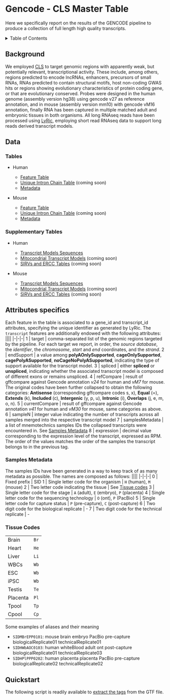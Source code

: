 # Gencode - CLS Master Table
Here we specifically report on the results of the GENCODE pipeline to produce a collection of full length high quality transcripts. 

<!-- TABLE OF CONTENTS -->
<details>
  <summary>Table of Contents</summary>
  <ul>
    <li><a href="#background">Background</a></li>
    <li><a href="#data">Data</a>
      <ul>
        <li><a href="#tables">Tables</a></li>
        <li><a href="#supplementary-data">Supplementary Data</a></li>
      </ul>
    </li>
    <li><a href="#attributes-specifics">Attributes specifics</a>
      <ul>
        <li><a href="#samples-metadata">Samples Metadata</a></li>
        <li><a href="#tissue-codes">Tissue Codes</a></li>
      </ul>
    </li>
    <li><a href="#quickstart">Quickstart</a></il>
  </ul>
</details>

## Background
We employed [CLS](https://link.springer.com/protocol/10.1007/978-1-0716-1158-6_9) to target genomic regions with apparently weak, but potentially relevant, transcriptional activity. These include, among others, regions predicted to encode lncRNAs, enhancers, precursors of small RNAs, RNAs predicted to contain structural motifs, host non-coding GWAS hits or regions showing evolutionary characteristics of protein coding gene, or that are evolutionary conserved. Probes were designed in the human genome (assembly version hg38) using gencode v27 as reference annotation, and in mouse (assembly version mm10) with gencode vM16 annotation, finally RNA has been captured in multiple matched adult and embryonic tissues in both organisms. All long RNAseq reads have been processed using [LyRic](https://github.com/guigolab/LyRic), employing short read RNAseq data to support long reads derived transcript models.

## Data
### Tables

- Human
  - [Feature Table](https://github.com/guigolab/gencode-cls-master-table/releases/download/GencodeCLS_v1.0/Hv3_masterTable.gtf.gz)
  - [Unique Intron Chain Table]() (coming soon)
  - [Metadata](https://github.com/guigolab/gencode-cls-master-table/releases/download/GencodeCLS_v1.0/Hv3_metadata.tsv.gz)
  
- Mouse
  - [Feature Table](https://github.com/guigolab/gencode-cls-master-table/releases/download/GencodeCLS_v1.0/Mv2_masterTable.gtf.gz)
  - [Unique Intron Chain Table]() (coming soon)
  - [Metadata](https://github.com/guigolab/gencode-cls-master-table/releases/download/GencodeCLS_v1.0/Mv2_metadata.tsv.gz)

### Supplementary Tables

- Human
  - [Transcript Models Sequences](https://github.com/guigolab/gencode-cls-master-table/releases/download/Supplementary/Hv3_masterTable.fa.gz)
  - [Mitocondrial Transcript Models]() (coming soon)
  - [SIRVs and ERCC Tables]() (coming soon)
  
- Mouse
  - [Transcript Models Sequences](https://github.com/guigolab/gencode-cls-master-table/releases/download/Supplementary/Mv2_masterTable.fa.gz)
  - [Mitocondrial Transcript Models]() (coming soon)
  - [SIRVs and ERCC Tables]() (coming soon)


## Attributes specifics
Each feature in the table is associated to a gene_id and transcript_id attributes, specifying the unique identifier as generated by LyRic.
The `transcript` features are additionally endowed with the following attributes:
||||
|-|-|-|
1 | target | comma-separated list of the genomic regions targeted by the pipeline. For each target we report, in order, the *source database*, the *identifier*, the *chromosome*, *start* and *end* coordinates, and the *strand*.
2 | endSupport | a value among **polyAOnlySupported**, **cageOnlySupported**, **cagePolyASupported**, **noCageNoPolyASupported**, indicating the type of support available for the transcript model.
3 | spliced | either **spliced** or **unspliced**, indicating whether the associated transcript model is composed of different exons or remains unspliced.
4 | refCompare | result of gffcompare against Gencode annotation *v24* for human and *vM7* for mouse. The original codes have been further collapsed to obtain the following categories: **Antisense** (corresponding gffcompare codes s, x), **Equal** (=), **Extends** (k), **Included** (c), **Intergenic** (y, p, u), **Intronic** (i), **Overlaps** (j, e, m, o, n).
5 | currentCompare | result of gffcompare against Gencode annotation *v41* for human and *vM30* for mouse, same categories as above. 
6 | sampleN | integer value indicating the number of transcripts across all samples merged into the respective transcript model
7 | samplesMetadata | a list of mnemotechnics samples IDs the collapsed transcripts were encountered in. See [Samples Metadata](#samples-metadata)
8 | expression | decimal value corresponding to the expression level of the transcript, expressed as RPM. The order of the values matches the order of the samples the transcript belongs to in the previous tag.

### Samples Metadata
The samples IDs have been generated in a way to keep track of as many metadata as possible. The names are composed as follows:
||||
|-|-|-|
0 | Fixed prefix | SID
1 | Single letter code for the organism | `H` (human), `M` (mouse)
2 | Two letter code indicating the tissue | See [Tissue codes](#tissue-codes)
3 | Single letter code for the stage | `A` (adult), `E` (embryo), `P` (placenta)
4 | Single letter code for the sequencing technology | `O` (ont), `P` (PacBio)
5 | Single letter code for capture status | `P` (pre-capture), `C` (post-capture)
6 | Two digit code for the biological replicate | - 
7 | Two digit code for the technical replicate | - 

### Tissue Codes
|||
|-|-|
Brain | `Br`
Heart | `He`
Liver | `Li`
WBCs | `Wb`
ESC | `Wb`
iPSC | `Wb`
Testis | `Te`
Placenta | `Pl`
Tpool | `Tp`
Cpool | `Cp`

Some examples of aliases and their meaning
 * `SIDMBrEPP0101`: mouse brain embryo PacBio pre-capture biologicalReplicate01 technicalReplicate01
 * `SIDHWbAOC0103`: human whiteBlood adult ont post-capture biologicalReplicate01 technicalReplicate03
 * `SIDHPlPPP0202`: human placenta placenta PacBio pre-capture biologicalReplicate02 technicalReplicate02


## Quickstart
The following script is readily available to [extract the tags](https://github.com/abreschi/utils/blob/master/extract.gtf.tags.sh) from the GTF file.
